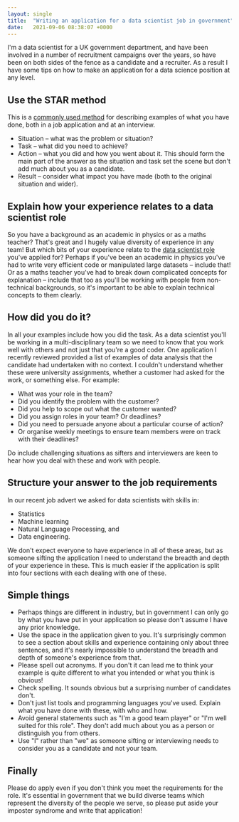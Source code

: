 ```yaml
---
layout: single
title:  "Writing an application for a data scientist job in government"
date:   2021-09-06 08:38:07 +0000
---
```



I&#39;m a data scientist for a UK government department, and have been involved in a number of recruitment campaigns over the years, so have been on both sides of the fence as a candidate and a recruiter. As a result I have some tips on how to make an application for a data science position at any level.

## Use the STAR method

This is a [commonly used method](https://en.wikipedia.org/wiki/Situation,_task,_action,_result) for describing examples of what you have done, both in a job application and at an interview.

- Situation – what was the problem or situation?
- Task – what did you need to achieve?
- Action – what you did and how you went about it. This should form the main part of the answer as the situation and task set the scene but don&#39;t add much about you as a candidate.
- Result – consider what impact you have made (both to the original situation and wider).

## Explain how your experience relates to a data scientist role

So you have a background as an academic in physics or as a maths teacher? That&#39;s great and I hugely value diversity of experience in any team! But which bits of your experience relate to the [data scientist role](https://www.prospects.ac.uk/job-profiles/data-scientist) you&#39;ve applied for? Perhaps if you&#39;ve been an academic in physics you&#39;ve had to write very efficient code or manipulated large datasets – include that! Or as a maths teacher you&#39;ve had to break down complicated concepts for explanation – include that too as you&#39;ll be working with people from non-technical backgrounds, so it&#39;s important to be able to explain technical concepts to them clearly.

## How did you do it?

In all your examples include how you did the task. As a data scientist you&#39;ll be working in a multi-disciplinary team so we need to know that you work well with others and not just that you&#39;re a good coder. One application I recently reviewed provided a list of examples of data analysis that the candidate had undertaken with no context. I couldn&#39;t understand whether these were university assignments, whether a customer had asked for the work, or something else. For example:

- What was your role in the team?
- Did you identify the problem with the customer?
- Did you help to scope out what the customer wanted?
- Did you assign roles in your team? Or deadlines?
- Did you need to persuade anyone about a particular course of action?
- Or organise weekly meetings to ensure team members were on track with their deadlines?

Do include challenging situations as sifters and interviewers are keen to hear how you deal with these and work with people.

## Structure your answer to the job requirements

In our recent job advert we asked for data scientists with skills in:

- Statistics
- Machine learning
- Natural Language Processing, and
- Data engineering.

We don&#39;t expect everyone to have experience in all of these areas, but as someone sifting the application I need to understand the breadth and depth of your experience in these. This is much easier if the application is split into four sections with each dealing with one of these.

## Simple things

- Perhaps things are different in industry, but in government I can only go by what you have put in your application so please don&#39;t assume I have any prior knowledge.
- Use the space in the application given to you. It&#39;s surprisingly common to see a section about skills and experience containing only about three sentences, and it&#39;s nearly impossible to understand the breadth and depth of someone&#39;s experience from that.
- Please spell out acronyms. If you don&#39;t it can lead me to think your example is quite different to what you intended or what you think is obvious!
- Check spelling. It sounds obvious but a surprising number of candidates don&#39;t.
- Don&#39;t just list tools and programming languages you&#39;ve used. Explain what you have done with these, with who and how.
- Avoid general statements such as &quot;I&#39;m a good team player&quot; or &quot;I&#39;m well suited for this role&quot;. They don&#39;t add much about you as a person or distinguish you from others.
- Use &quot;I&quot; rather than &quot;we&quot; as someone sifting or interviewing needs to consider you as a candidate and not your team.

## Finally

Please do apply even if you don&#39;t think you meet the requirements for the role. It&#39;s essential in government that we build diverse teams which represent the diversity of the people we serve, so please put aside your imposter syndrome and write that application!

